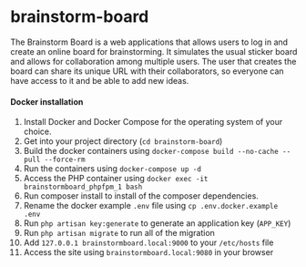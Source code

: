 # brainstorm-board
The Brainstorm Board is a web applications that allows users to log in and create an online board for brainstorming. It simulates the usual sticker board and allows for collaboration among multiple users. The user that creates the board can share its unique URL with their collaborators, so everyone can have access to it and be able to add new ideas.

#### Docker installation
1. Install Docker and Docker Compose for the operating system of your choice.
2. Get into your project directory (`cd brainstorm-board`)
3. Build the docker containers using `docker-compose build --no-cache --pull --force-rm`
4. Run the containers using `docker-compose up -d`
5. Access the PHP container using `docker exec -it brainstormboard_phpfpm_1 bash`
6. Run composer install to install of the composer dependencies.
7. Rename the docker example `.env` file using `cp .env.docker.example .env`
8. Run `php artisan key:generate` to generate an application key (`APP_KEY`)
9. Run `php artisan migrate` to run all of the migration
10. Add `127.0.0.1 brainstormboard.local:9000` to your `/etc/hosts` file
11. Access the site using `brainstormboard.local:9080` in your browser